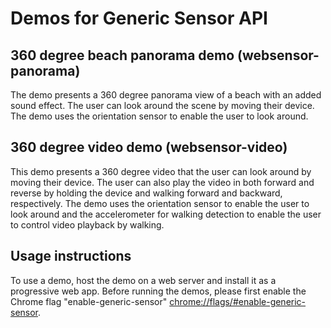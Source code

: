 # Demos for Generic Sensor API

## 360 degree beach panorama demo (websensor-panorama)

The demo presents a 360 degree panorama view of a beach with an added sound effect. The user can look around the scene by moving their device.
The demo uses the orientation sensor to enable the user to look around.

## 360 degree video demo (websensor-video)

This demo presents a 360 degree video that the user can look around by moving their device. The user can also play the video in both forward and reverse by holding the device and walking forward and backward, respectively.
The demo uses the orientation sensor to enable the user to look around and the accelerometer for walking detection to enable the user to control video playback by walking.

## Usage instructions

To use a demo, host the demo on a web server and install it as a progressive web app.
Before running the demos, please first enable the Chrome flag "enable-generic-sensor" [chrome://flags/#enable-generic-sensor](chrome://flags/#enable-generic-sensor).
